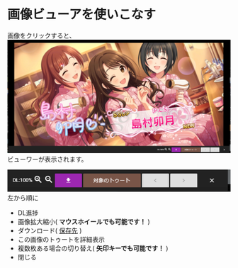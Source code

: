 # 画像ビューアを使いこなす

画像をクリックすると、  
![tool2](/media/tool2.png)  
ビューワーが表示されます。  
  
![tool3](/media/tool3.png)  
左から順に  
* DL進捗
* 画像拡大縮小( __マウスホイールでも可能です！__ )
* ダウンロード( [保存先](https://docs.thedesk.top/settings/system/save) )
* この画像のトゥートを詳細表示
* 複数枚ある場合の切り替え( __矢印キーでも可能です！__ )
* 閉じる
